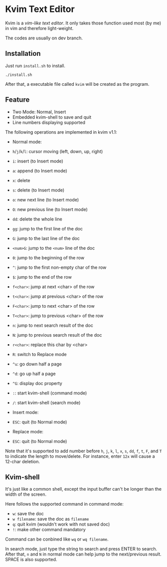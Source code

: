 # Kvim Text Editor

Kvim is a *vim-like text editor*. It only takes those function used most (by me) in vim and therefore light-weight.

The codes are usually on dev branch.

## Installation

Just run `install.sh` to install.

	./install.sh

After that, a executable file called `kvim` will be created as the program.

## Feature

- Two Mode: Normal, Insert
- Embedded kvim-shell to save and quit
- Line numbers displaying supported

The following operations are implemented in kvim v1.1:

- Normal mode:
 - `h`/`j`/`k`/`l`: cursor moving (left, down, up, right)
 - `i`: insert (to Insert mode)
 - `a`: append (to Insert mode)
 - `x`: delete
 - `s`: delete (to Insert mode)
 - `o`: new next line (to Insert mode)
 - `O`: new previous line (to Insert mode)
 - `dd`: delete the whole line
 - `gg`: jump to the first line of the doc
 - `G`: jump to the last line of the doc
 - `<num>G`: jump to the `<num>` line of the doc
 - `0`: jump to the beginning of the row
 - `^`: jump to the first non-empty char of the row
 - `$`: jump to the end of the row
 - `f<char>`: jump at next \<char\> of the row
 - `t<char>`: jump at previous \<char\> of the row
 - `F<char>`: jump to next \<char\> of the row
 - `T<char>`: jump to previous \<char\> of the row
 - `n`: jump to next search result of the doc
 - `N`: jump to previous search result of the doc
 - `r<char>`: replace this char by \<char\>
 - `R`: switch to Replace mode
 - `^u`: go down half a page
 - `^d`: go up half a page
 - `^G`: display doc property
 - `:`: start kvim-shell (command mode)
 - `/`: start kvim-shell (search mode)

- Insert mode:
 - `ESC`: quit (to Normal mode)

- Replace mode:
 - `ESC`: quit (to Normal mode)

Note that it's supported to add number before `h`, `j`, `k`, `l`, `x`, `s`, `dd`, `f`, `t`, `F`, and `T` to indicate the length to move/delete. For instance, enter `12x` will cause a 12-char deletion.

## Kvim-shell

It's just like a common shell, except the input buffer can't be longer than the width of the screen.

Here follows the supported command in command mode:

- `w`: save the doc
- `w filename`: save the doc as `filename`
- `q`: quit kvim (wouldn't work with not saved doc)
- `!`: make other command mandatory

Command can be conbined like `wq` or `wq filename`.

In search mode, just type the string to search and press ENTER to search. After that, `n` and `N` in normal mode can help jump to the next/previous result. SPACE is also supported.

